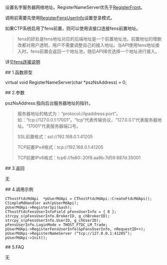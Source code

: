 <p>设置名字服务器网络地址。RegisterNameServer优先于<a href="../REGISTERFRONT/">RegisterFront</a>。</p>
<p>调用前需要先使用<a href="../../../JYJK/CTHOSTFTDCTRADERSPI/REGISTERFENSUSERINFO/">RegisterFensUserInfo</a>设置登录模式。</p>
<p>如果CTP系统启用了fens前置，则可以使用该接口连接fens前置地址。</p>
<blockquote>
<p>fens的好处是fens地址对应的后端地址是一个前置地址池，前置地址的增删改都对用户透明，用户不需要调整自己的接入地址。当API使用fens地址接入时，fens前置会返回一个地址池，随后API择优选择一个地址进行接入。</p>
</blockquote>
<p>详见<a href="../../../QTYWGZ/FENS/">fens连接说明</a></p>
<span class="anchor" id="c935a445-d75f-4508-baaa-00e5992e222d"></span>
## 1.函数原型
<p>virtual void RegisterNameServer(char *pszNsAddress) = 0;</p>
<span class="anchor" id="944f0dda-2681-4614-a1f4-82a6f4e24bb1"></span>
## 2.参数
<p>pszNsAddress:指向后台服务器地址的指针。</p>
<blockquote>
<p>服务器地址的格式为：“protocol://ipaddress:port”。如：“tcp://127.0.0.1:17001”。“tcp”代表传输协议，“127.0.0.1”代表服务器地址。“17001”代表服务器端口号。</p>
<p>SSL前置格式：ssl://192.168.0.1:41205</p>
<p>TCP前置IPv4格式：tcp://192.168.0.1:41205</p>
<p>TCP前置IPv6格式：tcp6://fe80::20f8:aa9b:7d59:887d:35001</p>
</blockquote>
<span class="anchor" id="e73a8e64-a476-45e1-8925-b1570c4ca9e8"></span>
## 3.返回
<p>无</p>
<span class="anchor" id="a0d93b4b-60ed-41a6-a4ac-2230ee7e5fc1"></span>
## 4.调用示例
<pre><code>CThostFtdcMdApi  *pUserMdApi = CThostFtdcMdApi::CreateFtdcMdApi();
CSimpleMdHandler ash(pUserMdApi);
pUserMdApi-&gt;RegisterSpi(&amp;ash);
CThostFtdcFensUserInfoField pFensUserInfo = { 0 };
strcpy_s(pFensUserInfo.BrokerID, g_chBrokerID);
strcpy_s(pFensUserInfo.UserID, g_chUserID);
pFensUserInfo.LoginMode = THOST_FTDC_LM_Trade;
pUserMdApi-&gt;RegisterFensUserInfo(&amp;pFensUserInfo, nRequestID++);
pUserMdApi-&gt;RegisterNameServer (“tcp://127.0.0.1:41205”);
pUserMdApi-&gt;Init();
</code></pre>
<span class="anchor" id="41ad828a-e17a-40d3-b322-cbc120889d93"></span>
## 5.FAQ
<p>无</p>
